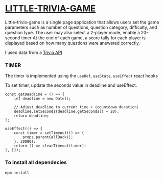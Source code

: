 # [LITTLE-TRIVIA-GAME](https://littletriviagame.app/)

Little-trivia-game is a single page application that allows users set the game parameters such as number of questions, question category, difficulty, and question type.
The user may also select a 2-player mode, enable a 20-second timer
At the end of each game, a score tally for each player is displayed based on how many questions were answered correctly.

I used data from a [Trivia API](https://opentdb.com/api_config.php)

### TIMER

The timer is implemented using the `useRef`, `useState`, `useEffect` react hooks

To set timer, update the seconds value in deadline and useEffect.

```
const getDeadTime = () => {
    let deadline = new Date();

    // Adjust deadline to current time + (countdown duration)
    deadline.setSeconds(deadline.getSeconds() + 20);
    return deadline;
};

useEffect(() => {
    const timer = setTimeout(() => {
        props.parentCallBack();
    }, 20000);
    return () => clearTimeout(timer);
}, []);
```

### To install all dependecies

```
npm install
```
